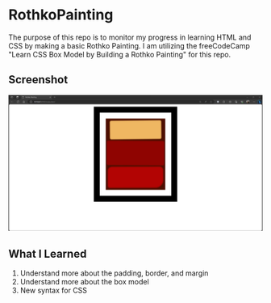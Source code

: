 # RothkoPainting
The purpose of this repo is to monitor my progress in learning HTML and CSS by making a basic Rothko Painting. I am utilizing the freeCodeCamp "Learn CSS Box Model by Building a Rothko Painting" for this repo.

## Screenshot
<img src="assets/readme-screenshots/output.png"/>

## What I Learned
1. Understand more about the padding, border, and margin
2. Understand more about the box model
3. New syntax for CSS
